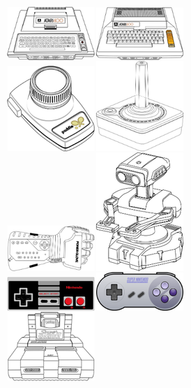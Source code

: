 [![drawing](Atari400.png)](Atari400.pdf "Atari 400")
[![drawing](Atari800.png)](Atari800.pdf "Atari 800")
[![drawing](AtariCX30.png)](AtariCX30.pdf "Atari CX 30 paddle")
[![drawing](AtariCX40.png)](AtariCX40.pdf "Atari CX 40 joystick")
[![drawing](PowerGlove.png)](PowerGlove.pdf "Power Glove")
[![drawing](rob.png)](rob.pdf "R.O.B.")
[![drawing](NesPad.png)](NesPad.pdf "NES pad")
[![drawing](SnesPad.png)](SnesPad.pdf "SNES pad ")
[![drawing](SuperGameBoy.png)](SuperGameBoy.pdf "Super GameBoy")

<style> img[alt=drawing] { width: 200px; }</style>
